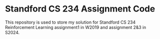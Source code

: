 # Standford CS 234 Assignment Code
This repository is used to store my solution for Standford CS 234 Reinforcement Learning assignment1 in W2019 and assignment 2&3 in S2024.
